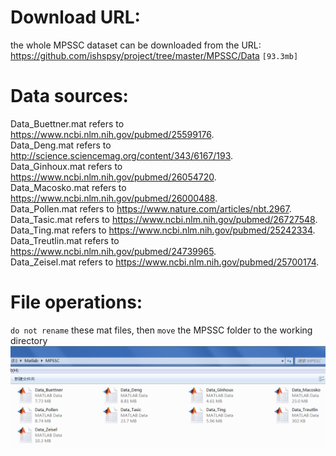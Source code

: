 # Download URL:  
the whole MPSSC dataset can be downloaded from the URL:  
https://github.com/ishspsy/project/tree/master/MPSSC/Data `[93.3mb]`



# Data sources:  

Data_Buettner.mat refers to https://www.ncbi.nlm.nih.gov/pubmed/25599176.  
Data_Deng.mat refers to http://science.sciencemag.org/content/343/6167/193.  
Data_Ginhoux.mat refers to https://www.ncbi.nlm.nih.gov/pubmed/26054720.  
Data_Macosko.mat refers to https://www.ncbi.nlm.nih.gov/pubmed/26000488.  
Data_Pollen.mat refers to https://www.nature.com/articles/nbt.2967.  
Data_Tasic.mat refers to https://www.ncbi.nlm.nih.gov/pubmed/26727548.  
Data_Ting.mat refers to https://www.ncbi.nlm.nih.gov/pubmed/25242334.  
Data_Treutlin.mat refers to https://www.ncbi.nlm.nih.gov/pubmed/24739965.  
Data_Zeisel.mat refers to https://www.ncbi.nlm.nih.gov/pubmed/25700174.  



# File operations:  

`do not rename` these mat files, then `move` the MPSSC folder to the working directory  
![dataset2](../Supplementary/dataset2.png)

